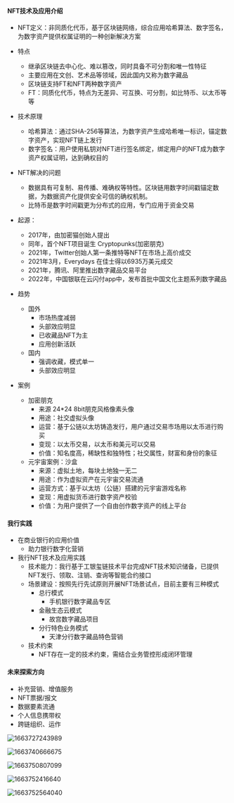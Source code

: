 #### NFT技术及应用介绍

- NFT定义：非同质化代币，基于区块链网络，综合应用哈希算法、数字签名，为数字资产提供权属证明的一种创新解决方案
- 特点
  - 继承区块链去中心化、难以篡改，同时具备不可分割和唯一性特征
  - 主要应用在文创、艺术品等领域，因此国内又称为数字藏品
  - 区块链支持FT和NFT两种数字资产
  - FT：同质化代币，特点为无差异、可互换、可分割，如比特币、以太币等等
- 技术原理
  - 哈希算法：通过SHA-256等算法，为数字资产生成哈希唯一标识，锚定数字资产，实现NFT链上发行
  - 数字签名：用户使用私钥对NFT进行签名绑定，绑定用户的NFT成为数字资产权属证明，达到确权目的
- NFT解决的问题
  - 数据具有可复制、易传播、难确权等特性。区块链用数字时间戳锚定数据，为数据资产化提供安全可信的确权机制。
  - 比特币是数字时间戳更为分布式的应用，专门应用于资金交易

- 起源：
  - 2017年，由加密猫创始人提出
  - 同年，首个NFT项目诞生 Cryptopunks(加密朋克)
  - 2021年，Twitter创始人第一条推特等NFT在市场上高价成交
  - 2021年3月，Everydays 在佳士得以6935万美元成交
  - 2021年，腾讯、阿里推出数字藏品交易平台
  - 2022年，中国银联在云闪付app中，发布首批中国文化主题系列数字藏品
- 趋势
  - 国外
    - 市场热度减弱
    - 头部效应明显
    - 已收藏品NFT为主
    - 应用创新活跃
  - 国内
    - 强调收藏，模式单一
    - 头部效应明显
- 案例
  - 加密朋克
    - 来源 24*24 8bit朋克风格像素头像
    - 用途：社交虚拟头像
    - 运营：基于公链以太坊铸造发行，用户通过交易市场用以太币进行购买
    - 变现：以太币交易，以太币和美元可以交易
    - 价值：知名度高，稀缺性和独特性；社交属性，财富和身份的象征
  - 元宇宙案例：沙盒
    - 来源：虚拟土地，每块土地独一无二
    - 用途：作为虚拟资产在元宇宙交易流通
    - 运营方式：基于以太坊（公链）搭建的元宇宙游戏名称
    - 变现：用虚拟货币进行数字资产校验
    - 价值：为用户提供了一个自由创作数字资产的线上平台



#### 我行实践

- 在商业银行的应用价值
  - 助力银行数字化营销
- 我行NFT技术及应用实践
  - 技术能力：我行基于工银玺链技术平台完成NFT技术知识储备，已提供NFT发行、领取、注销、查询等智能合约接口
  - 场景建设：按照先行先试原则开展NFT场景试点，目前主要有三种模式
    - 总行模式
      - 手机银行数字藏品专区
    - 金融生态云模式
      - 故宫数字藏品项目
    - 分行特色业务模式
      - 天津分行数字藏品特色营销
  - 技术约束
    - NFT存在一定的技术约束，需结合业务管控形成闭环管理



#### 未来探索方向

- 补充营销、增值服务
- NFT票据/报文
- 数据要素流通
- 个人信息携带权
- 跨链组织、运作







![1663727243989](C:\Users\gykj-suny01\AppData\Roaming\Typora\typora-user-images\1663727243989.png)



![1663740666675](C:\Users\gykj-suny01\AppData\Roaming\Typora\typora-user-images\1663740666675.png)

![1663750807099](C:\Users\gykj-suny01\AppData\Roaming\Typora\typora-user-images\1663750807099.png)



![1663752416640](C:\Users\gykj-suny01\AppData\Roaming\Typora\typora-user-images\1663752416640.png)



![1663752564040](C:\Users\gykj-suny01\AppData\Roaming\Typora\typora-user-images\1663752564040.png)